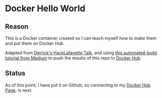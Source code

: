 # Docker Hello World

## Reason

This is a Docker container created so I can teach myself how to make 
them and put them on Docker Hub.

Adapted from [Derrick's HackLafayette Talk](https://github.com/dskard/hl-tt-docker-201905), and using [this automated-build tutorial from Medium](https://medium.com/pharos-production/set-up-automated-builds-using-github-and-docker-hub-12c3e0f18eba) to push the results of this repo to [Docker Hub](https://hub.docker.com/r/jacoby/docker_hello_world).

## Status

As of this point, I have put it on Github, so connecting to my [Docker Hub Page](https://hub.docker.com/u/jacoby), is next.